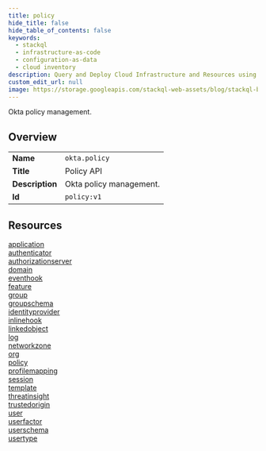 ```yaml
---
title: policy
hide_title: false
hide_table_of_contents: false
keywords:
  - stackql
  - infrastructure-as-code
  - configuration-as-data
  - cloud inventory
description: Query and Deploy Cloud Infrastructure and Resources using SQL
custom_edit_url: null
image: https://storage.googleapis.com/stackql-web-assets/blog/stackql-blog-post-featured-image.png
---
```

Okta policy management.  
    

## Overview
<table><tbody>
<tr><td><b>Name</b></td><td><code>okta.policy</code></td></tr>
<tr><td><b>Title</b></td><td>Policy API</td></tr>
<tr><td><b>Description</b></td><td>Okta policy management.</td></tr>
<tr><td><b>Id</b></td><td><code>policy:v1</code></td></tr>
</tbody></table>

## Resources
<div class="row">
<div class="providerDocColumn">
<a href="/providers/okta/policy/application/index.md">application</a><br />
<a href="/providers/okta/policy/authenticator/index.md">authenticator</a><br />
<a href="/providers/okta/policy/authorizationserver/index.md">authorizationserver</a><br />
<a href="/providers/okta/policy/domain/index.md">domain</a><br />
<a href="/providers/okta/policy/eventhook/index.md">eventhook</a><br />
<a href="/providers/okta/policy/feature/index.md">feature</a><br />
<a href="/providers/okta/policy/group/index.md">group</a><br />
<a href="/providers/okta/policy/groupschema/index.md">groupschema</a><br />
<a href="/providers/okta/policy/identityprovider/index.md">identityprovider</a><br />
<a href="/providers/okta/policy/inlinehook/index.md">inlinehook</a><br />
<a href="/providers/okta/policy/linkedobject/index.md">linkedobject</a><br />
<a href="/providers/okta/policy/log/index.md">log</a><br />
</div>
<div class="providerDocColumn">
<a href="/providers/okta/policy/networkzone/index.md">networkzone</a><br />
<a href="/providers/okta/policy/org/index.md">org</a><br />
<a href="/providers/okta/policy/policy/index.md">policy</a><br />
<a href="/providers/okta/policy/profilemapping/index.md">profilemapping</a><br />
<a href="/providers/okta/policy/session/index.md">session</a><br />
<a href="/providers/okta/policy/template/index.md">template</a><br />
<a href="/providers/okta/policy/threatinsight/index.md">threatinsight</a><br />
<a href="/providers/okta/policy/trustedorigin/index.md">trustedorigin</a><br />
<a href="/providers/okta/policy/user/index.md">user</a><br />
<a href="/providers/okta/policy/userfactor/index.md">userfactor</a><br />
<a href="/providers/okta/policy/userschema/index.md">userschema</a><br />
<a href="/providers/okta/policy/usertype/index.md">usertype</a><br />
</div>
</div>
